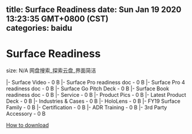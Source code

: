 
title: Surface Readiness
date: Sun Jan 19 2020 13:23:35 GMT+0800 (CST)    
categories: baidu
---

# Surface Readiness
size: N/A
 网盘搜索_探索云盘_界面简洁
 
|- Surface Video - 0 B
|- Surface Pro readiness doc - 0 B
|- Surface Pro 4 readiness doc - 0 B
|- Surface Go Pitch Deck - 0 B
|- Surface Book readiness doc - 0 B
|- Service - 0 B
|- Product Pics - 0 B
|- Latest Product Deck - 0 B
|- Industries & Cases - 0 B
|- HoloLens - 0 B
|- FY19 Surface Family - 0 B
|- Certification - 0 B
|- ADR Training - 0 B
|- 3rd Party Accessory - 0 B

[How to download](https://bpcam.bemobtrk.com/go/2ceec3aa-1ca2-46d6-b9ff-aaa5c184517c?jno=757)